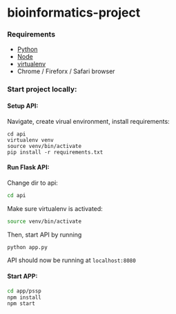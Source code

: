 # bioinformatics-project

### Requirements
- [Python](https://www.python.org/downloads/)
- [Node](https://nodejs.org/en/)
- [virtualenv](https://virtualenv.pypa.io/en/latest/)
- Chrome / Fireforx / Safari browser

### Start project locally:

#### Setup API:
Navigate, create virual environment, install requirements:
```
cd api
virtualenv venv
source venv/bin/activate
pip install -r requirements.txt
```

#### Run Flask API:
Change dir to api:
```bash
cd api
```

Make sure virtualenv is activated:
```bash
source venv/bin/activate
```
Then, start API by running
```bash
python app.py
```

API should now be running at `localhost:8080`


#### Start APP:
```bash
cd app/pssp
npm install
npm start
```
